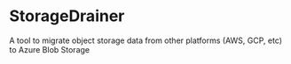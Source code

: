 # StorageDrainer
A tool to migrate object storage data from other platforms (AWS, GCP, etc) to Azure Blob Storage
